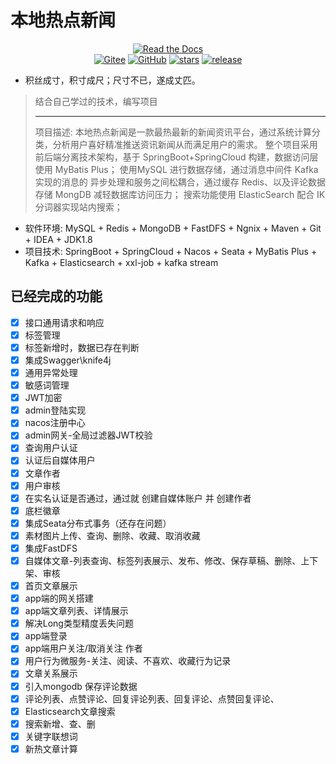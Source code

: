 # 本地热点新闻

<p style="text-align: center">
 <a href="https://badgen.net/https/cal-badge-icd0onfvrxx6.runkit.sh/Asia/Shanghai" target="_blank"><img alt="Read the Docs" src="https://badgen.net/https/cal-badge-icd0onfvrxx6.runkit.sh/Asia/Shanghai"></a><br/>
 <a href="https://gitee.com/xiangshaw/xiao" target="_blank"><img alt="Gitee" src="https://img.shields.io/badge/Gitee-xiao-orange?style=social&logo=gitee&colorA=F77234&link=https://gitee.com/xiangshaw/xiao"></a>
 <a href="https://github.com/xiangshaw/xiao" target="_blank"><img alt="GitHub" src="https://img.shields.io/badge/Github-xiao-orange?style=social&logo=github&colorA=F77234&link=https://github.com/xiangshaw/xiao"></a>
 <a href="https://github.com/xiangshaw/xiao" target="_blank"><img alt="stars" src="https://badgen.net/github/stars/xiangshaw/xiao"></a>
 <a href="https://github.com/xiangshaw/xiao" target="_blank"><img alt="release" src="https://badgen.net/github/release/xiangshaw/xiao"></a>
</p>


- 积丝成寸，积寸成尺；尺寸不已，遂成丈匹。

> 结合自己学过的技术，编写项目
> 
>---
>项目描述: 本地热点新闻是一款最热最新的新闻资讯平台，通过系统计算分类，分析用户喜好精准推送资讯新闻从而满足用户的需求。
整个项目采用前后端分离技术架构，基于 SpringBoot+SpringCloud 构建，数据访问层使用 MyBatis Plus；
使用MySQL 进行数据存储，通过消息中间件 Kafka 实现的消息的 异步处理和服务之间松耦合，通过缓存 Redis、以及评论数据存储 MongDB 减轻数据库访问压力；
搜索功能使用 ElasticSearch 配合 IK 分词器实现站内搜索；
- 软件环境: MySQL + Redis + MongoDB + FastDFS + Ngnix + Maven + Git + IDEA + JDK1.8
- 项目技术: SpringBoot + SpringCloud + Nacos + Seata + MyBatis Plus + Kafka + Elasticsearch + xxl-job + kafka stream
## 已经完成的功能
- [x] 接口通用请求和响应
- [x] 标签管理
- [x] 标签新增时，数据已存在判断
- [x] 集成Swagger\knife4j
- [x] 通用异常处理
- [x] 敏感词管理
- [x] JWT加密
- [x] admin登陆实现
- [x] nacos注册中心
- [x] admin网关-全局过滤器JWT校验
- [x] 查询用户认证
- [x] 认证后自媒体用户
- [x] 文章作者
- [x] 用户审核
- [x] 在实名认证是否通过，通过就 创建自媒体账户 并 创建作者
- [x] 底栏徽章
- [x] 集成Seata分布式事务（还存在问题）
- [x] 素材图片上传、查询、删除、收藏、取消收藏
- [x] 集成FastDFS
- [x] 自媒体文章-列表查询、标签列表展示、发布、修改、保存草稿、删除、上下架、审核
- [x] 首页文章展示
- [x] app端的网关搭建
- [x] app端文章列表、详情展示
- [x] 解决Long类型精度丢失问题
- [x] app端登录
- [x] app端用户关注/取消关注 作者
- [x] 用户行为微服务-关注、阅读、不喜欢、收藏行为记录
- [x] 文章关系展示
- [x] 引入mongodb 保存评论数据
- [x] 评论列表、点赞评论、回复评论列表、回复评论、点赞回复评论、
- [x] Elasticsearch文章搜索
- [x] 搜索新增、查、删
- [x] 关键字联想词
- [x] 新热文章计算
